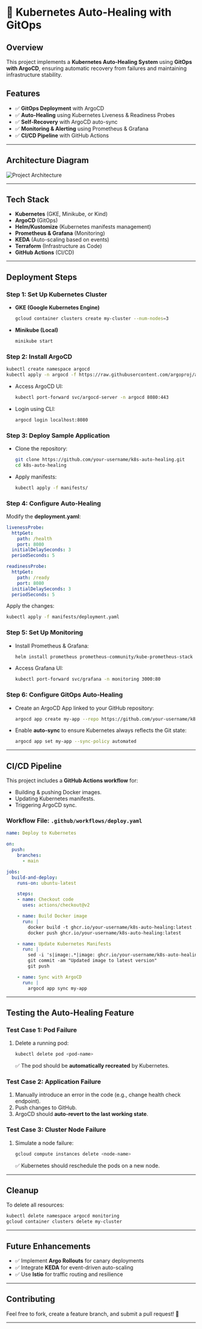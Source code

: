 # 🚀 Kubernetes Auto-Healing with GitOps

## Overview
This project implements a **Kubernetes Auto-Healing System** using **GitOps with ArgoCD**, ensuring automatic recovery from failures and maintaining infrastructure stability.

## Features
- ✅ **GitOps Deployment** with ArgoCD  
- ✅ **Auto-Healing** using Kubernetes Liveness & Readiness Probes  
- ✅ **Self-Recovery** with ArgoCD auto-sync  
- ✅ **Monitoring & Alerting** using Prometheus & Grafana  
- ✅ **CI/CD Pipeline** with GitHub Actions  

---

## Architecture Diagram
![Project Architecture](https://your-architecture-diagram-link.com)

---

## Tech Stack
- **Kubernetes** (GKE, Minikube, or Kind)
- **ArgoCD** (GitOps)
- **Helm/Kustomize** (Kubernetes manifests management)
- **Prometheus & Grafana** (Monitoring)
- **KEDA** (Auto-scaling based on events)
- **Terraform** (Infrastructure as Code)
- **GitHub Actions** (CI/CD)

---

## Deployment Steps

### Step 1: Set Up Kubernetes Cluster
- **GKE (Google Kubernetes Engine)**
  ```sh
  gcloud container clusters create my-cluster --num-nodes=3
  ```
- **Minikube (Local)**
  ```sh
  minikube start
  ```

### Step 2: Install ArgoCD
```sh
kubectl create namespace argocd
kubectl apply -n argocd -f https://raw.githubusercontent.com/argoproj/argo-cd/stable/manifests/install.yaml
```
- Access ArgoCD UI:
  ```sh
  kubectl port-forward svc/argocd-server -n argocd 8080:443
  ```
- Login using CLI:
  ```sh
  argocd login localhost:8080
  ```

### Step 3: Deploy Sample Application
- Clone the repository:
  ```sh
  git clone https://github.com/your-username/k8s-auto-healing.git
  cd k8s-auto-healing
  ```
- Apply manifests:
  ```sh
  kubectl apply -f manifests/
  ```

### Step 4: Configure Auto-Healing
Modify the **deployment.yaml**:
```yaml
livenessProbe:
  httpGet:
    path: /health
    port: 8080
  initialDelaySeconds: 3
  periodSeconds: 5

readinessProbe:
  httpGet:
    path: /ready
    port: 8080
  initialDelaySeconds: 3
  periodSeconds: 5
```
Apply the changes:
```sh
kubectl apply -f manifests/deployment.yaml
```

### Step 5: Set Up Monitoring
- Install Prometheus & Grafana:
  ```sh
  helm install prometheus prometheus-community/kube-prometheus-stack -n monitoring
  ```
- Access Grafana UI:
  ```sh
  kubectl port-forward svc/grafana -n monitoring 3000:80
  ```

### Step 6: Configure GitOps Auto-Healing
- Create an ArgoCD App linked to your GitHub repository:
  ```sh
  argocd app create my-app --repo https://github.com/your-username/k8s-auto-healing.git --path manifests --dest-server https://kubernetes.default.svc --dest-namespace default
  ```
- Enable **auto-sync** to ensure Kubernetes always reflects the Git state:
  ```sh
  argocd app set my-app --sync-policy automated
  ```

---

## CI/CD Pipeline
This project includes a **GitHub Actions workflow** for:
- Building & pushing Docker images.
- Updating Kubernetes manifests.
- Triggering ArgoCD sync.

### Workflow File: `.github/workflows/deploy.yaml`
```yaml
name: Deploy to Kubernetes

on:
  push:
    branches:
      - main

jobs:
  build-and-deploy:
    runs-on: ubuntu-latest

    steps:
    - name: Checkout code
      uses: actions/checkout@v2

    - name: Build Docker image
      run: |
        docker build -t ghcr.io/your-username/k8s-auto-healing:latest .
        docker push ghcr.io/your-username/k8s-auto-healing:latest

    - name: Update Kubernetes Manifests
      run: |
        sed -i 's|image:.*|image: ghcr.io/your-username/k8s-auto-healing:latest|' manifests/deployment.yaml
        git commit -am "Updated image to latest version"
        git push

    - name: Sync with ArgoCD
      run: |
        argocd app sync my-app
```

---

## Testing the Auto-Healing Feature
### Test Case 1: Pod Failure
1. Delete a running pod:
   ```sh
   kubectl delete pod <pod-name>
   ```
   ✅ The pod should be **automatically recreated** by Kubernetes.

### Test Case 2: Application Failure
1. Manually introduce an error in the code (e.g., change health check endpoint).
2. Push changes to GitHub.
3. ArgoCD should **auto-revert to the last working state**.

### Test Case 3: Cluster Node Failure
1. Simulate a node failure:
   ```sh
   gcloud compute instances delete <node-name>
   ```
   ✅ Kubernetes should reschedule the pods on a new node.

---

## Cleanup
To delete all resources:
```sh
kubectl delete namespace argocd monitoring
gcloud container clusters delete my-cluster
```

---

## Future Enhancements
- ✅ Implement **Argo Rollouts** for canary deployments  
- ✅ Integrate **KEDA** for event-driven auto-scaling  
- ✅ Use **Istio** for traffic routing and resilience  

---

## Contributing
Feel free to fork, create a feature branch, and submit a pull request! 🤝

---


